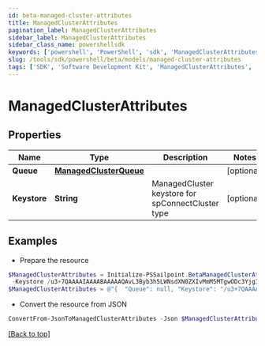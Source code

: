```yaml
---
id: beta-managed-cluster-attributes
title: ManagedClusterAttributes
pagination_label: ManagedClusterAttributes
sidebar_label: ManagedClusterAttributes
sidebar_class_name: powershellsdk
keywords: ['powershell', 'PowerShell', 'sdk', 'ManagedClusterAttributes', 'BetaManagedClusterAttributes'] 
slug: /tools/sdk/powershell/beta/models/managed-cluster-attributes
tags: ['SDK', 'Software Development Kit', 'ManagedClusterAttributes', 'BetaManagedClusterAttributes']
---
```



# ManagedClusterAttributes

## Properties

Name | Type | Description | Notes
------------ | ------------- | ------------- | -------------
**Queue** | [**ManagedClusterQueue**](managed-cluster-queue) |  | [optional] 
**Keystore** | **String** | ManagedCluster keystore for spConnectCluster type | [optional] 

## Examples

- Prepare the resource
```powershell
$ManagedClusterAttributes = Initialize-PSSailpoint.BetaManagedClusterAttributes  -Queue null `
 -Keystore /u3+7QAAAAIAAAABAAAAAQAvL3Byb3h5LWNsdXN0ZXIvMmM5MTgwODc3Yjg3MW
$ManagedClusterAttributes = @"{  "Queue": null, "Keystore": "/u3+7QAAAAIAAAABAAAAAQAvL3Byb3h5LWNsdXN0ZXIvMmM5MTgwODc3Yjg3MW" }"@
```

- Convert the resource from JSON
```powershell
ConvertFrom-JsonToManagedClusterAttributes -Json $ManagedClusterAttributes
```


[[Back to top]](#) 

